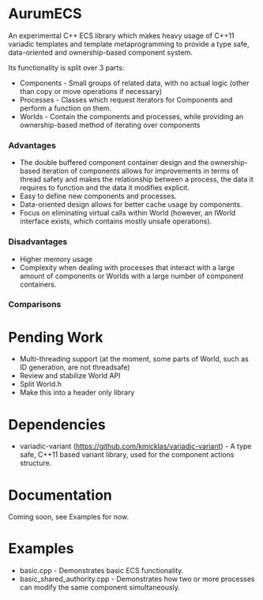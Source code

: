 # AurumECS
An experimental C++ ECS library which makes heavy usage of C++11 variadic templates and template metaprogramming to provide a type safe, data-oriented and ownership-based component system.

Its functionality is split over 3 parts:
* Components - Small groups of related data, with no actual logic (other than copy or move operations if necessary)
* Processes - Classes which request iterators for Components and perform a function on them.
* Worlds - Contain the components and processes, while providing an ownership-based method of iterating over components

### Advantages
* The double buffered component container design and the ownership-based iteration of components allows for improvements in terms of thread safety and makes the relationship between a process, the data it requires to function and the data it modifies explicit.
* Easy to define new components and processes.
* Data-oriented design allows for better cache usage by components.
* Focus on eliminating virtual calls within World (however, an IWorld interface exists, which contains mostly unsafe operations).

### Disadvantages
* Higher memory usage
* Complexity when dealing with processes that interact with a large amount of components or Worlds with a large number of component containers.

### Comparisons

# Pending Work
* Multi-threading support (at the moment, some parts of World, such as ID generation, are not threadsafe)
* Review and stabilize World API
* Split World.h
* Make this into a header only library

# Dependencies
* variadic-variant (https://github.com/kmicklas/variadic-variant) - A type safe, C++11 based variant library, used for the component actions structure.

# Documentation
Coming soon, see Examples for now.

# Examples
* basic.cpp - Demonstrates basic ECS functionality.
* basic_shared_authority.cpp - Demonstrates how two or more processes can modify the same component simultaneously.
